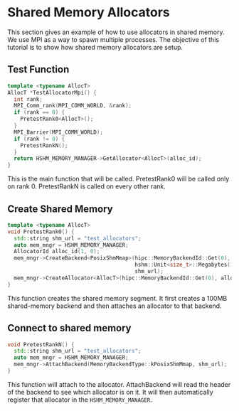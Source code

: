 # Shared Memory Allocators

This section gives an example of how to use allocators in shared memory.
We use MPI as a way to spawn multiple processes. The objective of this
tutorial is to show how shared memory allocators are setup.

## Test Function
```cpp
template <typename AllocT>
AllocT *TestAllocatorMpi() {
  int rank;
  MPI_Comm_rank(MPI_COMM_WORLD, &rank);
  if (rank == 0) {
    PretestRank0<AllocT>();
  }
  MPI_Barrier(MPI_COMM_WORLD);
  if (rank != 0) {
    PretestRankN();
  }
  return HSHM_MEMORY_MANAGER->GetAllocator<AllocT>(alloc_id);
}
```

This is the main function that will be called. 
PretestRank0 will be called only on rank 0.
PretestRankN is called on every other rank.

## Create Shared Memory
```cpp
template <typename AllocT>
void PretestRank0() {
  std::string shm_url = "test_allocators";
  auto mem_mngr = HSHM_MEMORY_MANAGER;
  AllocatorId alloc_id(1, 0);
  mem_mngr->CreateBackend<PosixShmMmap>(hipc::MemoryBackendId::Get(0),
                                        hshm::Unit<size_t>::Megabytes(100),
                                        shm_url);
  mem_mngr->CreateAllocator<AllocT>(hipc::MemoryBackendId::Get(0), alloc_id, 0);
}
```

This function creates the shared memory segment. It first creates a 100MB
shared-memory backend and then attaches an allocator to that backend.

## Connect to shared memory
```cpp
void PretestRankN() {
  std::string shm_url = "test_allocators";
  auto mem_mngr = HSHM_MEMORY_MANAGER;
  mem_mngr->AttachBackend(MemoryBackendType::kPosixShmMmap, shm_url);
}
```

This function will attach to the allocator. AttachBackend will read the
header of the backend to see which allocator is on it. It will then
automatically register that allocator in the ``HSHM_MEMORY_MANAGER``.